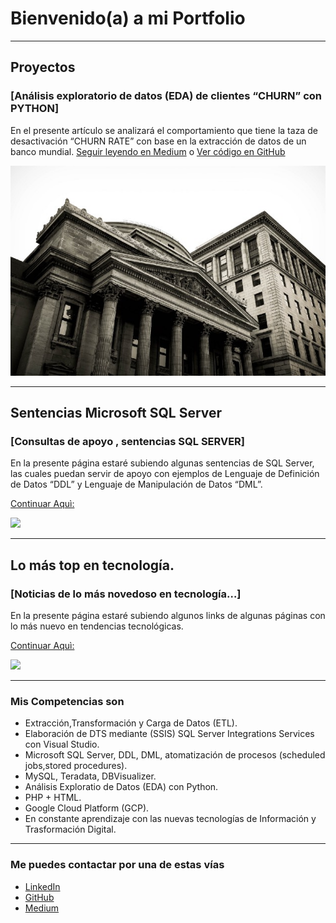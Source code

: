 # Bienvenido(a) a mi Portfolio

---

## Proyectos
### [Análisis exploratorio de datos (EDA) de clientes “CHURN” con PYTHON]

En el presente artículo se analizará el comportamiento que tiene la taza de desactivación “CHURN RATE” 
con base en la extracción de datos de un banco mundial. [Seguir leyendo en Medium](https://medium.com/@pacheco.arana.luis/an%C3%A1lisis-exploratorio-de-datos-eda-de-clientes-churn-con-python-14be26484c7c) o [Ver código en GitHub](https://github.com/LuisPacharan/proyecto-portafolio/blob/main/DataSetElegido/Analisis_EDA1_churn.ipynb)


[<img src="images/Bank_EtienneMa.jpeg?raw=true"/>](https://medium.com/@pacheco.arana.luis/an%C3%A1lisis-exploratorio-de-datos-eda-de-clientes-churn-con-python-14be26484c7c)

---

## Sentencias Microsoft SQL Server
### [Consultas de apoyo , sentencias SQL SERVER]

En la presente página estaré subiendo algunas sentencias de SQL Server, las cuales puedan servir de apoyo con ejemplos de Lenguaje de Definición de Datos “DDL” y Lenguaje de Manipulación de Datos “DML”.

[Continuar Aquì:](https://flat-grass-e6e.notion.site/Sentencias-Microsoft-SQL-Server-61e9f4fd239d4bdfb5decc2f7fcd742e)

[<img src="images/img_SentenciasSQL.png?raw=true"/>](https://flat-grass-e6e.notion.site/Sentencias-Microsoft-SQL-Server-61e9f4fd239d4bdfb5decc2f7fcd742e)

---

## Lo más top en tecnología.
### [Noticias de lo más novedoso en tecnología…]

En la presente página estaré subiendo algunos links de algunas páginas con lo más nuevo en tendencias tecnológicas.

[Continuar Aquì:](https://flat-grass-e6e.notion.site/Lo-m-s-top-en-tecnolog-a-39f3704635334835ac0d731e87e5dd1d)

[<img src="images/thisisengineering.jpg?raw=true"/>](https://flat-grass-e6e.notion.site/Lo-m-s-top-en-tecnolog-a-39f3704635334835ac0d731e87e5dd1d)

---


### Mis Competencias son

- Extracción,Transformación y Carga de Datos (ETL).
- Elaboración de DTS mediante (SSIS) SQL Server Integrations Services con Visual Studio.
- Microsoft SQL Server, DDL, DML, atomatización de procesos (scheduled jobs,stored procedures). 
- MySQL, Teradata, DBVisualizer.
- Análisis Exploratio de Datos (EDA) con Python.
- PHP + HTML.
- Google Cloud Platform (GCP).
- En constante aprendizaje con las nuevas tecnologías de Información y Trasformación Digital.

---

### Me puedes contactar por una de estas vías

- [LinkedIn](https://www.linkedin.com/in/luis-enrique-pacheco-arana/)
- [GitHub](https://github.com/LuisPacharan/)
- [Medium](https://medium.com/@pacheco.arana.luis)

